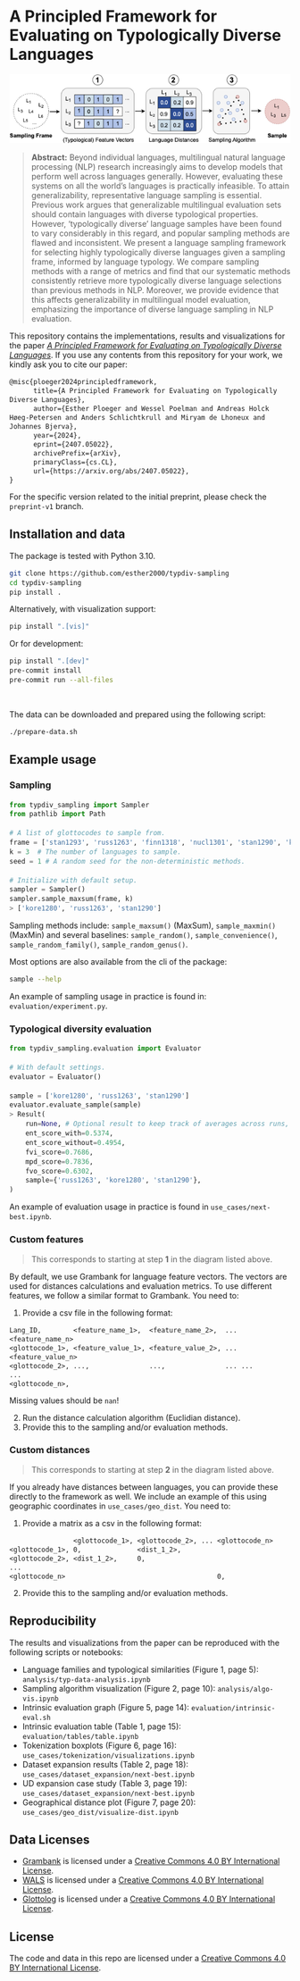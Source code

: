 # A Principled Framework for Evaluating on Typologically Diverse Languages

<p align="center">
    <img src="img/typdiv-overview.png" />
</p>

> **Abstract:**
> Beyond individual languages, multilingual natural language processing (NLP) research increasingly aims to develop models that perform well across languages generally. However, evaluating these systems on all the world’s languages is practically infeasible. To attain generalizability, representative language sampling is essential. Previous work argues that generalizable multilingual evaluation sets should contain languages with diverse typological properties. However, ‘typologically diverse’ language samples have been found to vary considerably in this regard, and popular sampling methods are flawed and inconsistent. We present a language sampling framework for selecting highly typologically diverse languages given a sampling frame, informed by language typology. We compare sampling methods with a range of metrics and find that our systematic methods consistently retrieve more typologically diverse language selections than previous methods in NLP. Moreover, we provide evidence that this affects generalizability in multilingual model evaluation, emphasizing the importance of diverse language sampling in NLP evaluation.

This repository contains the implementations, results and visualizations for the paper [*A Principled Framework for Evaluating on Typologically Diverse Languages*](https://arxiv.org/abs/2407.05022).
If you use any contents from this repository for your work, we kindly ask you to cite our paper:
```
@misc{ploeger2024principledframework,
      title={A Principled Framework for Evaluating on Typologically Diverse Languages},
      author={Esther Ploeger and Wessel Poelman and Andreas Holck Høeg-Petersen and Anders Schlichtkrull and Miryam de Lhoneux and Johannes Bjerva},
      year={2024},
      eprint={2407.05022},
      archivePrefix={arXiv},
      primaryClass={cs.CL},
      url={https://arxiv.org/abs/2407.05022},
}
```

For the specific version related to the initial preprint, please check the `preprint-v1` branch.


## Installation and data
The package is tested with Python 3.10.

```sh
git clone https://github.com/esther2000/typdiv-sampling
cd typdiv-sampling
pip install .
```

Alternatively, with visualization support:
```sh
pip install ".[vis]"
```

Or for development:
```sh
pip install ".[dev]"
pre-commit install
pre-commit run --all-files
```

<br>

The data can be downloaded and prepared using the following script:

```sh
./prepare-data.sh
```

## Example usage

### Sampling
```python
from typdiv_sampling import Sampler
from pathlib import Path

# A list of glottocodes to sample from.
frame = ['stan1293', 'russ1263', 'finn1318', 'nucl1301', 'stan1290', 'kore1280']
k = 3  # The number of languages to sample.
seed = 1 # A random seed for the non-deterministic methods.

# Initialize with default setup.
sampler = Sampler()
sampler.sample_maxsum(frame, k)
> ['kore1280', 'russ1263', 'stan1290']
```

Sampling methods include: `sample_maxsum()` (MaxSum), `sample_maxmin()` (MaxMin) and several baselines: `sample_random()`, `sample_convenience()`, `sample_random_family()`, `sample_random_genus()`.

Most options are also available from the cli of the package:
```sh
sample --help
```

An example of sampling usage in practice is found in: `evaluation/experiment.py`.


### Typological diversity evaluation
```python
from typdiv_sampling.evaluation import Evaluator

# With default settings.
evaluator = Evaluator()

sample = ['kore1280', 'russ1263', 'stan1290']
evaluator.evaluate_sample(sample)
> Result(
    run=None, # Optional result to keep track of averages across runs, unused here.
    ent_score_with=0.5374,
    ent_score_without=0.4954,
    fvi_score=0.7686,
    mpd_score=0.7836,
    fvo_score=0.6302,
    sample={'russ1263', 'kore1280', 'stan1290'},
)
```
An example of evaluation usage in practice is found in `use_cases/next-best.ipynb`.

### Custom features
> This corresponds to starting at step **1** in the diagram listed above.

By default, we use Grambank for language feature vectors.
The vectors are used for distances calculations and evaluation metrics.
To use different features, we follow a similar format to Grambank.
You need to:

1. Provide a csv file in the following format:
```
Lang_ID,        <feature_name_1>,  <feature_name_2>,  ... <feature_name_n>
<glottocode_1>, <feature_value_1>, <feature_value_2>, ... <feature_value_n>
<glottocode_2>, ...,               ...,               ... ...
...
<glottocode_n>,
```

Missing values should be `nan`!

2. Run the distance calculation algorithm (Euclidian distance).
3. Provide this to the sampling and/or evaluation methods.

### Custom distances
> This corresponds to starting at step **2** in the diagram listed above.

If you already have distances between languages, you can provide these directly to the framework as well.
We include an example of this using geographic coordinates in `use_cases/geo_dist`.
You need to:

1. Provide a matrix as a csv in the following format:
```
                <glottocode_1>, <glottocode_2>, ... <glottocode_n>
<glottocode_1>, 0,              <dist_1_2>,
<glottocode_2>, <dist_1_2>,     0,
...
<glottocode_n>                                      0,
```

2. Provide this to the sampling and/or evaluation methods.


## Reproducibility

The results and visualizations from the paper can be reproduced with the following scripts or notebooks:

* Language families and typological similarities (Figure 1, page 5): `analysis/typ-data-analysis.ipynb`
* Sampling algorithm visualization (Figure 2, page 10): `analysis/algo-vis.ipynb`
* Intrinsic evaluation graph (Figure 5, page 14): `evaluation/intrinsic-eval.sh`
* Intrinsic evaluation table (Table 1, page 15): `evaluation/tables/table.ipynb`
* Tokenization boxplots (Figure 6, page 16): `use_cases/tokenization/visualizations.ipynb`
* Dataset expansion results (Table 2, page 18): `use_cases/dataset_expansion/next-best.ipynb`
* UD expansion case study (Table 3, page 19): `use_cases/dataset_expansion/next-best.ipynb`
* Geographical distance plot (Figure 7, page 20):  `use_cases/geo_dist/visualize-dist.ipynb`

## Data Licenses
- [Grambank](https://grambank.clld.org/) is licensed under a [Creative Commons 4.0 BY International License](https://creativecommons.org/licenses/by/4.0/).
- [WALS](https://wals.info/) is licensed under a [Creative Commons 4.0 BY International License](https://creativecommons.org/licenses/by/4.0/).
- [Glottolog](https://github.com/glottolog/glottolog) is licensed under a [Creative Commons 4.0 BY International License](https://creativecommons.org/licenses/by/4.0/).

## License
The code and data in this repo are licensed under a [Creative Commons 4.0 BY International License](https://creativecommons.org/licenses/by/4.0/).
